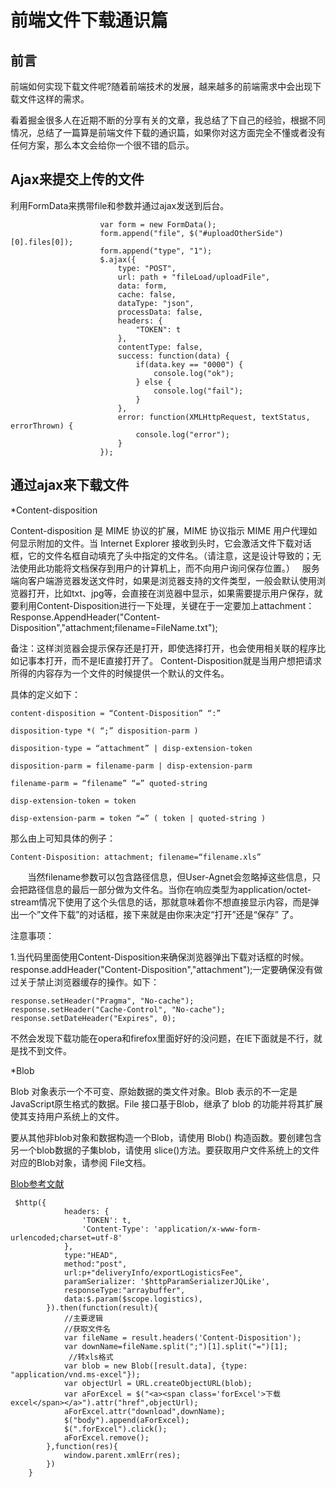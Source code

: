 前端文件下载通识篇
================
前言
------------

前端如何实现下载文件呢?随着前端技术的发展，越来越多的前端需求中会出现下载文件这样的需求。

看着掘金很多人在近期不断的分享有关的文章，我总结了下自己的经验，根据不同情况，总结了一篇算是前端文件下载的通识篇，如果你对这方面完全不懂或者没有任何方案，那么本文会给你一个很不错的启示。

Ajax来提交上传的文件
----------------------

利用FormData来携带file和参数并通过ajax发送到后台。

```
					var form = new FormData();
					form.append("file", $("#uploadOtherSide")[0].files[0]);
					form.append("type", "1");
					$.ajax({
						type: "POST",
						url: path + "fileLoad/uploadFile",
						data: form,
						cache: false,
						dataType: "json",
						processData: false,
						headers: {
							"TOKEN": t
						},
						contentType: false,
						success: function(data) {
							if(data.key == "0000") {
								console.log("ok");
							} else {
								console.log("fail");
							}
						},
						error: function(XMLHttpRequest, textStatus, errorThrown) {
							console.log("error");
						}
					});

```

通过ajax来下载文件
---------------------

*Content-disposition

Content-disposition 是 MIME 协议的扩展，MIME 协议指示 MIME 用户代理如何显示附加的文件。当 Internet Explorer 接收到头时，它会激活文件下载对话框，它的文件名框自动填充了头中指定的文件名。（请注意，这是设计导致的；无法使用此功能将文档保存到用户的计算机上，而不向用户询问保存位置。）  
 服务端向客户端游览器发送文件时，如果是浏览器支持的文件类型，一般会默认使用浏览器打开，比如txt、jpg等，会直接在浏览器中显示，如果需要提示用户保存，就要利用Content-Disposition进行一下处理，关键在于一定要加上attachment：
Response.AppendHeader("Content-Disposition","attachment;filename=FileName.txt");

备注：这样浏览器会提示保存还是打开，即使选择打开，也会使用相关联的程序比如记事本打开，而不是IE直接打开了。
Content-Disposition就是当用户想把请求所得的内容存为一个文件的时候提供一个默认的文件名。

具体的定义如下：

```
content-disposition = “Content-Disposition” “:”
```
```
disposition-type *( “;” disposition-parm )
```
```
disposition-type = “attachment” | disp-extension-token
```
```
disposition-parm = filename-parm | disp-extension-parm
```
```
filename-parm = “filename” “=” quoted-string
```
```
disp-extension-token = token
```
```
disp-extension-parm = token “=” ( token | quoted-string )
```

那么由上可知具体的例子：
```
Content-Disposition: attachment; filename=“filename.xls”
```

       当然filename参数可以包含路径信息，但User-Agnet会忽略掉这些信息，只会把路径信息的最后一部分做为文件名。当你在响应类型为application/octet- stream情况下使用了这个头信息的话，那就意味着你不想直接显示内容，而是弹出一个”文件下载”的对话框，接下来就是由你来决定“打开”还是“保存” 了。

注意事项：

1.当代码里面使用Content-Disposition来确保浏览器弹出下载对话框的时候。 response.addHeader("Content-Disposition","attachment");一定要确保没有做过关于禁止浏览器缓存的操作。如下：
```
response.setHeader("Pragma", "No-cache");  
response.setHeader("Cache-Control", "No-cache");  
response.setDateHeader("Expires", 0);
```
不然会发现下载功能在opera和firefox里面好好的没问题，在IE下面就是不行，就是找不到文件。

*Blob

Blob 对象表示一个不可变、原始数据的类文件对象。Blob 表示的不一定是JavaScript原生格式的数据。File 接口基于Blob，继承了 blob 的功能并将其扩展使其支持用户系统上的文件。

要从其他非blob对象和数据构造一个Blob，请使用 Blob() 构造函数。要创建包含另一个blob数据的子集blob，请使用 slice()方法。要获取用户文件系统上的文件对应的Blob对象，请参阅 File文档。

<a href="https://developer.mozilla.org/zh-CN/docs/Web/API/Blob" target="_blank">Blob参考文献</a>
```
 $http({
            headers: {
                'TOKEN': t,
                'Content-Type': 'application/x-www-form-urlencoded;charset=utf-8'
            },
            type:"HEAD",
            method:"post",
            url:p+"deliveryInfo/exportLogisticsFee",
            paramSerializer: '$httpParamSerializerJQLike',
            responseType:"arraybuffer",
            data:$.param($scope.logistics),
        }).then(function(result){
        	//主要逻辑
        	//获取文件名
            var fileName = result.headers('Content-Disposition');
            var downName=fileName.split(";")[1].split("=")[1];
             //转xls格式
            var blob = new Blob([result.data], {type: "application/vnd.ms-excel"});
            var objectUrl = URL.createObjectURL(blob);
            var aForExcel = $("<a><span class='forExcel'>下载excel</span></a>").attr("href",objectUrl);
            aForExcel.attr("download",downName);
            $("body").append(aForExcel);
            $(".forExcel").click();
            aForExcel.remove();
        },function(res){
            window.parent.xmlErr(res);
        })
    }
```

